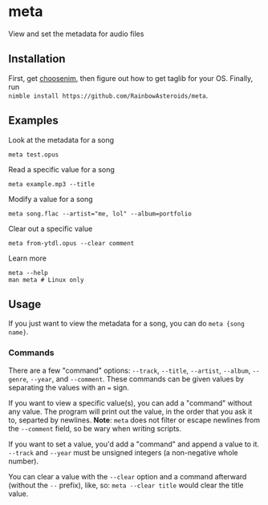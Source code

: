 # meta
View and set the metadata for audio files

## Installation
First, get [choosenim](https://github.com/dom96/choosenim), then figure out
how to get taglib for your OS. Finally, run  
`nimble install https://github.com/RainbowAsteroids/meta`.

## Examples
Look at the metadata for a song
```
meta test.opus
```

Read a specific value for a song
```
meta example.mp3 --title
```

Modify a value for a song
```
meta song.flac --artist="me, lol" --album=portfolio
```

Clear out a specific value
```
meta from-ytdl.opus --clear comment
```

Learn more
```
meta --help
man meta # Linux only
```

## Usage
If you just want to view the metadata for a song, you can do `meta {song name}`.

### Commands
There are a few "command" options: `--track`, `--title`, `--artist`, `--album`,
`--genre`, `--year`, and `--comment`. These commands can be given values by
separating the values with an `=` sign.

If you want to view a specific value(s), you can add a "command" without any 
value.
The program will print out the value, in the order that you ask it to, 
separted by newlines. **Note**: `meta` does not filter or escape newlines
from the `--comment` field, so be wary when writing scripts.

If you want to set a value, you'd add a "command" and append a value to it.
`--track` and `--year` must be unsigned integers (a non-negative whole number).

You can clear a value with the `--clear` option and a command afterward 
(without the `--` prefix), like, so: `meta --clear title` would clear the title
value.

